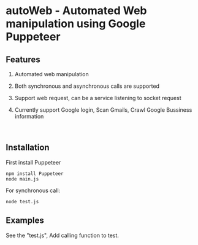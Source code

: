 # autoWeb - Automated Web manipulation using Google Puppeteer

## Features

1. Automated web manipulation

2. Both synchronous and asynchronous calls are supported

3. Support web request, can be a service listening to socket request

4. Currently support Google login, Scan Gmails, Crawl Google Bussiness information

  ​

## Installation

First install Puppeteer
```shell
npm install Puppeteer
node main.js
```
For synchronous call:

```shell
node test.js
```



## Examples

See the "test.js", Add calling function to test.

